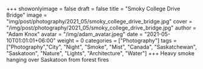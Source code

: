+++
showonlyimage = false
draft = false
title = "Smoky College Drive Bridge"
image = "img/post/photography/2021_05/smoky_college_drive_bridge.jpg"
cover = "/img/post/photography/2021_05/smoky_college_drive_bridge.jpg"
author = "Adam Knox"
avatar = "/img/adam_avatar.jpeg"
date = "2021-05-10T01:01:01+06:00"
weight = 0
categories = ["Photography"]
tags = ["Photography","City", "Night", "Smoke", "Mist", "Canada", "Saskatchewan", "Saskatoon", "Nature", "Lights", "Architecture", "Water"]
+++
Heavy smoke hanging over Saskatoon from forest fires
<!--more-->
